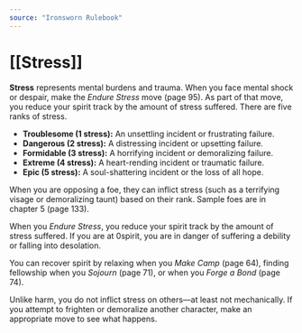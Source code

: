 ```yaml
---
source: "Ironsworn Rulebook"
---
```

# [[Stress]]

**Stress** represents mental burdens and trauma. When you face mental shock or despair, make the _Endure Stress_ move (page 95). As part of that move, you reduce your spirit track by the amount of stress suffered. There are five ranks of stress.

- **Troublesome (1 stress):** An unsettling incident or frustrating failure.
- **Dangerous (2 stress):** A distressing incident or upsetting failure.
- **Formidable (3 stress):** A horrifying incident or demoralizing failure.
- **Extreme (4 stress):** A heart-rending incident or traumatic failure.
- **Epic (5 stress):** A soul-shattering incident or the loss of all hope.

When you are opposing a foe, they can inflict stress (such as a terrifying visage or demoralizing taunt) based on their rank. Sample foes are in chapter 5 (page 133). 

When you _Endure Stress_, you reduce your spirit track by the amount of stress suffered. If you are at 0spirit, you are in danger of suffering a debility or falling into desolation.

You can recover spirit by relaxing when you _Make Camp_ (page 64), finding fellowship when you _Sojourn_ (page 71), or when you _Forge a Bond_ (page 74).

Unlike harm, you do not inflict stress on others—at least not mechanically. If you attempt to frighten or demoralize another character, make an appropriate move to see what happens.